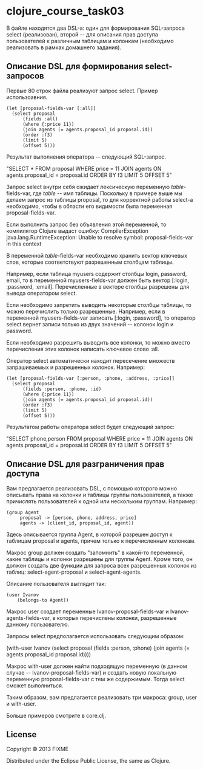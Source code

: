 # clojure_course_task03

В файле находятся два DSL-а: один для формирования SQL-запроса select (реализован), второй -- для описания прав доступа пользователей к различным таблицам и колонкам (необходимо реализовать в рамках домашнего задания).

## Описание DSL для формирования select-запросов

Первые 80 строк файла реализуют запрос select. Пример использоавния.

    (let [proposal-fields-var [:all]]
      (select proposal
          (fields :all)
          (where {:price 11})
          (join agents (= agents.proposal_id proposal.id))
          (order :f3)
          (limit 5)
          (offset 5)))

Результат выполнения оператора -- следующий SQL-запрос.

"SELECT * FROM proposal  WHERE price = 11 JOIN agents ON agents.proposal_id = proposal.id ORDER BY f3 LIMIT 5 OFFSET 5"

Запрос select внутри себя ожидает лексическую переменную *table*-fields-var, где *table* -- имя таблицы. Поскольку в примере выше мы делаем запрос из таблицы proposal, то для корректной работы select-a необходимо, чтобы в области его видимости была переменная proposal-fields-var.

Если выполнить запрос без объявления этой переменной, то компилятор Clojure выдаст ошибку:
CompilerException java.lang.RuntimeException: Unable to resolve symbol: proposal-fields-var in this context

В переменной *table*-fields-var необходимо хранить вектор ключевых слов, которые соответствуют разрешенным столбцам таблицы.

Например, если таблица myusers содержит столбцы login, password, email, то в переменной myusers-fields-var должен быть вектор [:login, :password, :email]. Перечисленные в векторе столбцы разрешены для вывода оператором select.

Если необходимо запретить выводить некоторые столбцы таблицы, то можно перечислить только разрешенные. Например, если в переменной myusers-fields-var записать [:login, :password], то оператор select вернет записи только из двух значений -- колонок login и password.

Если необходимо разрешить выводить все колонки, то можно вместо перечисления этих колонок написать ключевое слово :all.

Оператор select автоматически находит пересечение множеств запрашиваемых и разрешенных колонок. Например:

    (let [proposal-fields-var [:person, :phone, :address, :price]]
      (select proposal
          (fields :person, :phone, :id)
          (where {:price 11})
          (join agents (= agents.proposal_id proposal.id))
          (order :f3)
          (limit 5)
          (offset 5)))

Результатом работы оператора select будет следующий запрос:
	  
"SELECT phone,person FROM proposal  WHERE price = 11 JOIN agents ON agents.proposal_id = proposal.id ORDER BY f3 LIMIT 5 OFFSET 5"

## Описание DSL для разграничения прав доступа

Вам предлагается реализовать DSL, с помощью которого можно описывать права на колонки и таблицы группы пользователей, а также причислять пользователей к одной или нескольким группам. Например:

    (group Agent
         proposal -> [person, phone, address, price]
         agents -> [client_id, proposal_id, agent])

Здесь описывается группа Agent, в которой разрешен доступ к таблицам proposal и agents, причем только к перечисленным колонкам.	 

Макрос group должен создать "запомнить" в какой-то переменной, какие таблицы и колонки разрешены для группы Agent. Кроме того, он должен создать две функции для запроса всех разрешенных колонок из таблиц: select-agent-proposal и select-agent-agents.

Описание пользователя выглядит так:

    (user Ivanov
        (belongs-to Agent))

Макрос user создает переменные Ivanov-proposal-fields-var и Ivanov-agents-fields-var, в которых перечислены колонки, разрешенные данному пользователю.


Запросы select предполагается использовать следующим образом:

  (with-user Ivanov
    (select proposal
            (fields :person, :phone)
            (join agents (= agents.proposal_id proposal.id))))

Макрос with-user должен найти подходящую переменную (в данном случае -- Ivanov-proposal-fields-var) и создать новую локальную переменную proposal-fields-var с тем же содержимым. Тогда select сможет выполниться.

Таким образом, вам предлагается реализовать три макроса: group, user и with-user.

Больше примеров смотрите в core.clj.

## License

Copyright © 2013 FIXME

Distributed under the Eclipse Public License, the same as Clojure.
